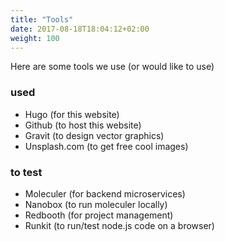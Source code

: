 ```yaml
---
title: "Tools"
date: 2017-08-18T18:04:12+02:00
weight: 100
---
```


Here are some tools we use (or would like to use)

### used
- Hugo (for this website)
- Github (to host this website)
- Gravit (to design vector graphics)
- Unsplash.com (to get free cool images)

### to test
- Moleculer (for backend microservices)
- Nanobox (to run moleculer locally)
- Redbooth (for project management)
- Runkit (to run/test node.js code on a browser)
